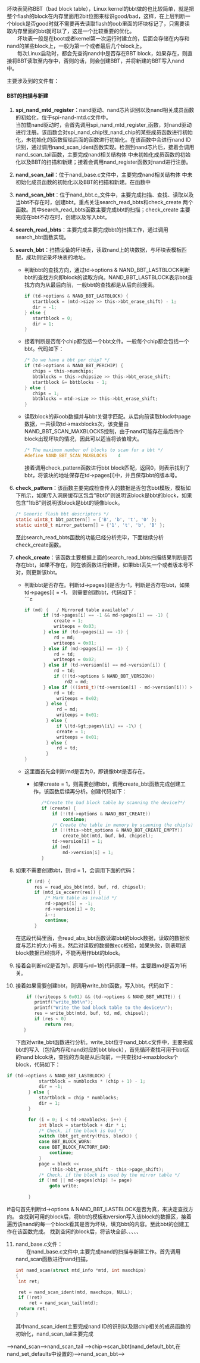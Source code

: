 坏块表简称BBT（bad block table），Linux kernel的bbt做的也比较简单，就是把整个flash的block在内存里面用2bit位图来标识good/bad，这样，在上层判断一个block是否good时就不需要再去读取flash的oob里面的坏块标记了，只需要读取内存里面的bbt就可以了，这是一个比较重要的优化。  
    坏块表一般是在boot或者kernel第一次运行时建立的，后面会存储在内存和nand的某些block上，一般为第一个或者最后几个block上。  
  每次Linux启动时，都会先查询nand中是否存在BBT block，如果存在，则直接将BBT读取至内存中，否则的话，则会创建BBT，并将新建的BBT写入nand中。

主要涉及到的文件有：

#### BBT的扫描与新建

1. **spi\_nand\_mtd\_register**：nand驱动、nand芯片识别以及nand相关成员函数的初始化，位于spi-nand-mtd.c文件中。  
   当加载nand驱动时，会首先调用spi_nand\_mtd\_register_函数，对nand驱动进行注册。该函数会对spi\_nand\_chip很\_nand\_chip的某些成员函数进行初始化，未初始化的函数留给后面的函数进行初始化。在该函数中会进行nand ID识别，通过调用nand\_scan\_ident函数实现。检测到nand芯片后，接着会调用nand\_scan\_tail函数，主要完成nand相关结构体 中未初始化成员函数的初始化以及BBT的扫描和新建；接着会调用nand\_register函数对nand进行注册。

2. **nand\_scan\_tail**：位于nand\_base.c文件中，主要完成nand相关结构体 中未初始化成员函数的初始化以及BBT的扫描和新建。在函数中

3. **nand\_scan\_bbt**：位于nand_bbt.c_文件中，主要完成扫描、查找、读取以及当bbt不存在时，创建bbt。重点关注search\_read\_bbts和check\_create 两个函数。其中search\_read\_bbts函数主要完成bbt的扫描；check\_create 主要完成在bbt不存在时，创建以及写入bbt。

4. **search\_read\_bbts**：主要完成主要完成bbt的扫描工作，通过调用search\_bbt函数实现。

5. **search\_bbt**：扫描设备的坏块表，读取nand上的块数据，与坏块表模板匹配，成功则记录坏块表的地址。

   * 判断bbt的查找方向，通过td-&gt;options & NAND\_BBT\_LASTBLOCK判断bbt的查找方向即block的读取方向。NAND\_BBT\_LASTBLOCK表示bbt查找方向为从最后向前，一般bbt的查找都是从后向前搜索。
     ```c
     if (td->options & NAND_BBT_LASTBLOCK) {
        startblock = (mtd->size >> this->bbt_erase_shift) - 1;
        dir = -1;
     } else {
        startblock = 0;
        dir = 1;
     }
     ```
   * 接着判断是否每个chip都包括一个bbt文件。一般每个chip都会包括一个bbt。代码如下：
     ```c
     /* Do we have a bbt per chip? */
     if (td->options & NAND_BBT_PERCHIP) {
        chips = this->numchips;
        bbtblocks = this->chipsize >> this->bbt_erase_shift;
        startblock &= bbtblocks - 1;
     } else {
        chips = 1;
        bbtblocks = mtd->size >> this->bbt_erase_shift;
     }
     ```
   * 读取block的非oob数据并与bbt关键字匹配。从后向前读取block中page数据，一共读取td-&gt;maxblocks次，该变量由NAND\_BBT\_SCAN\_MAXBLOCKS控制，由于nand可能存在最后四个block出现坏块的情况，因此可以适当将该值增大。

     ```c
     /* The maximum number of blocks to scan for a bbt */
     #define NAND_BBT_SCAN_MAXBLOCKS    4
     ```

     接着调用check\_pattern函数进行bbt block匹配，返回0，则表示找到了bbt，将该块的地址保存在td-&gt;pages\[i\]中，并且保存bbt的版本号。

6. **check\_pattern**：该函数主要完成检查传入的数据是否包含bbt模板，模板如下所示，如果传入洞房缓存区包含"Bbt0"则说明该block是bbt的block，如果包含“1tbB”则说明该block是bbt的镜像block。

   ```c
   /* Generic flash bbt descriptors */
   static uint8_t bbt_pattern[] = {'B', 'b', 't', '0' };
   static uint8_t mirror_pattern[] = {'1', 't', 'b', 'B' };
   ```

   至此search\_read\_bbts函数的功能已经分析完毕，下面继续分析check\_create函数。

7. **check\_create**：该函数主要根据上面的search\_read\_bbts扫描结果判断是否存在bbt，如果不存在，则在该函数进行新建，如果bbt丢失一个或者版本号不对，则更新该bbt。

   * 判断bbt是否存在。判断td-&gt;pages\[i\]是否为-1，判断是否存在bbt，如果td-&gt;pages\[i\] = -1， 则需要创建bbt，代码如下：  
     \`\`\`c

     ```c
     if (md) {   / Mirrored table available? /
            if (td->pages[i] == -1 && md->pages[i] == -1) {
                create = 1;
                writeops = 0x03;
            } else if (td->pages[i] == -1) {
                rd = md;
                writeops = 0x01;
            } else if (md->pages[i] == -1) {
                rd = td;
                writeops = 0x02;
            } else if (td->version[i] == md->version[i]) {
                rd = td;
                if (!(td->options & NAND_BBT_VERSION))
                    rd2 = md;
            } else if (((int8_t)(td->version[i] - md->version[i])) > 0) {
                rd = td;
                 writeops = 0x02;
             } else {
                 rd = md;
                 writeops = 0x01;
             } else {
                 if \(td-&gt;pages\[i\] == -1\) {  
                 create = 1;
                 writeops = 0x01;
             } else {
                 rd = td;
             }
     }
     ```

   * 这里面首先会判断md是否为0，即镜像bbt是否存在。

     * 如果create = 1，则需要创建bbt，调用create\_bbt函数完成创建工作，该函数后续再分析。创建代码如下：

       ```c
          /*Create the bad block table by scanning the device?*/ 
          if (create) { 
              if (!(td->options & NAND_BBT_CREATE)) 
                  continue;
              /* Create the table in memory by scanning the chip(s) */
              if (!(this->bbt_options & NAND_BBT_CREATE_EMPTY))
                  create_bbt(mtd, buf, bd, chipsel);
              td->version[i] = 1;
              if (md)
                  md->version[i] = 1;
          }
       ```

8. 如果不需要创建bbt，则rd = 1，会调用下面的代码：

   ```c
       if (rd) {
          res = read_abs_bbt(mtd, buf, rd, chipsel);
          if (mtd_is_eccerr(res)) {
              /* Mark table as invalid */
              rd->pages[i] = -1;
              rd->version[i] = 0;
              i--;
              continue;
          }
   ```

   在这段代码里面，会read\_abs\_bbt函数读取bbt的block数据，读取的数据长度与芯片的大小有关。然后对读取的数据做ecc校验，如果失败，则表明该block数据已经损坏，不能再用作bbt的block。

9. 接着会判断rd2是否为1，原理与rd=1的代码原理一样。主要跟md是否为1有关。

10. 接着如果需要创建bbt，则调用write\_bbt函数，写入bbt。代码如下：

    ```c
        if ((writeops & 0x01) && (td->options & NAND_BBT_WRITE)) {
           printf("write_bbt\n");
           printf("Write the bad block table to the device\n");
           res = write_bbt(mtd, buf, td, md, chipsel);
           if (res < 0)
               return res;
       }
    ```

    下面对write\_bbt函数进行分析。write\_bbt位于nand\_bbt.c文件中，主要完成bbt的写入（包括内存和nand对应的bbt block），首先循环查找可用于bbt区的nand blcok块，查找的方向是从后向前，一共查找td->maxblocks个block，代码如下：
```c  
if (td->options & NAND_BBT_LASTBLOCK) {
			startblock = numblocks * (chip + 1) - 1;
			dir = -1;
		} else {
			startblock = chip * numblocks;
			dir = 1;
		}

		for (i = 0; i < td->maxblocks; i++) {
			int block = startblock + dir * i;
			/* Check, if the block is bad */
			switch (bbt_get_entry(this, block)) {
			case BBT_BLOCK_WORN:
			case BBT_BLOCK_FACTORY_BAD:
				continue;
			}
			page = block <<
				(this->bbt_erase_shift - this->page_shift);
			/* Check, if the block is used by the mirror table */
			if (!md || md->pages[chip] != page)
				goto write;
			
		}  
```
if语句首先判断td->options & NAND_BBT_LASTBLOCK是否为真，来决定查找方向。
查找到可用的block后，将bbt的模板和version写入该block的数据区，接着遍历该nand的每一个block看其是否为坏块，填充bbt的内容。至此bbt的创建工作在该函数完成。
    找到空闲的block后，将该块全部、、、、、

11. nand\_base.c文件：  
      在nand\_base.c文件中,主要完成nand的扫描与新建工作。首先调用nand\_scan函数进行nand扫描，

    ```c
    int nand_scan(struct mtd_info *mtd, int maxchips)
    {
     int ret;

     ret = nand_scan_ident(mtd, maxchips, NULL);
     if (!ret)
         ret = nand_scan_tail(mtd);
     return ret;
    }
    ```

    其中nand\_scan\_ident主要完成nand ID的识别以及跟chip相关的成员函数的初始化，nand\_scan\_tail主要完成

——>nand_scan——>nand_scan_tail ——>chip->scan_bbt(nand_default_bbt,在nand_set_defaults中设置的)——>nand_scan_bbt——>


